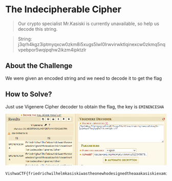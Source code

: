 # The Indecipherable Cipher
> Our crypto specialist Mr.Kasiski is currently unavailable, so help us decode this string.

> String: j3qrh4kgz3iptmyqxcw0zkm8i5xugs5lwl0lrwvirwktlqinexcw0zkmq5nqvpebpor5wqipqhw2ikzm4ipktzlr

## About the Challenge
We were given an encoded string and we need to decode it to get the flag

## How to Solve?

Just use Vigenere Cipher decoder to obtain the flag, the key is `EMINENCESHA`

![flag](images/flag.png)

```
VishwaCTF{friedrichwilhelmkasiskiwastheonewhodesignedtheaaakasiskiexaminationtodecodevignerecipher}
```